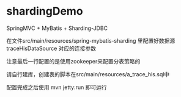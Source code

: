 # shardingDemo

SpringMVC + MyBatis + Sharding-JDBC

在文件src/main/resources/spring-mybatis-sharding 里配置好数据源traceHisDataSource 对应的连接参数

注意最后一行配置的是使用zookeeper来配置分表策略的


请自行建库，创建表的脚本在src/main/resources/a_trace_his.sql中

配置完成之后使用
mvn jetty:run 
即可运行
